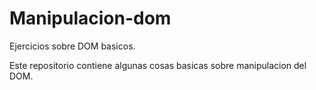 # Manipulacion-dom
Ejercicios sobre DOM basicos.

Este repositorio contiene algunas cosas basicas sobre manipulacion del DOM.
